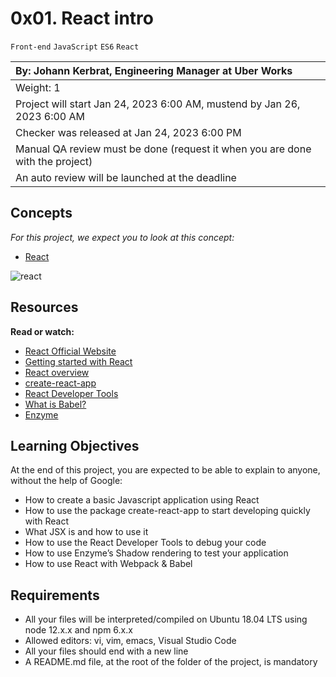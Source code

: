 # 0x01. React intro

`Front-end` `JavaScript` `ES6` `React`

|By: Johann Kerbrat, Engineering Manager at Uber Works|
|:--|
|Weight: 1|
|Project will start Jan 24, 2023 6:00 AM, mustend by Jan 26, 2023 6:00 AM|
|Checker was released at Jan 24, 2023 6:00 PM|
|Manual QA review must be done (request it when you are done with the project)|
|An auto review will be launched at the deadline|

## Concepts

*For this project, we expect you to look at this concept:*

- [React](https://intranet.alxswe.com/concepts/547)

![react](../images/79df527164ac54981039.jpg)

## Resources

**Read or watch:**

- [React Official Website](https://reactjs.org/)
- [Getting started with React](https://www.taniarascia.com/getting-started-with-react/)
- [React overview](https://reactjs.org/docs/getting-started.html)
- [create-react-app](https://github.com/facebook/create-react-app)
- [React Developer Tools](https://chrome.google.com/webstore/detail/react-developer-tools/fmkadmapgofadopljbjfkapdkoienihi)
- [What is Babel?](https://babeljs.io/docs/en/)
- [Enzyme](https://airbnb.io/enzyme/docs/api/shallow.html)

## Learning Objectives

At the end of this project, you are expected to be able to explain to anyone, without the help of Google:

- How to create a basic Javascript application using React
- How to use the package create-react-app to start developing quickly with React
- What JSX is and how to use it
- How to use the React Developer Tools to debug your code
- How to use Enzyme’s Shadow rendering to test your application
- How to use React with Webpack & Babel

## Requirements

- All your files will be interpreted/compiled on Ubuntu 18.04 LTS using node 12.x.x and npm 6.x.x
- Allowed editors: vi, vim, emacs, Visual Studio Code
- All your files should end with a new line
- A README.md file, at the root of the folder of the project, is mandatory
